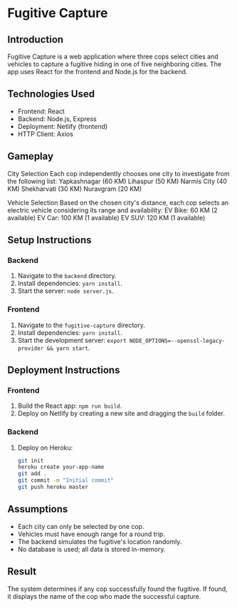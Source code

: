 # Fugitive Capture

## Introduction
Fugitive Capture is a web application where three cops select cities and vehicles to capture a fugitive hiding in one of five neighboring cities. The app uses React for the frontend and Node.js for the backend.

## Technologies Used
- Frontend: React
- Backend: Node.js, Express
- Deployment: Netlify (frontend)
- HTTP Client: Axios

## Gameplay
City Selection
Each cop independently chooses one city to investigate from the following list:
Yapkashnagar (60 KM)
Lihaspur (50 KM)
Narmis City (40 KM)
Shekharvati (30 KM)
Nuravgram (20 KM)

Vehicle Selection
Based on the chosen city's distance, each cop selects an electric vehicle considering its range and availability:
EV Bike: 60 KM (2 available)
EV Car: 100 KM (1 available)
EV SUV: 120 KM (1 available)

## Setup Instructions

### Backend
1. Navigate to the `backend` directory.
2. Install dependencies: `yarn install`.
3. Start the server: `node server.js`.

### Frontend
1. Navigate to the `fugitive-capture` directory.
2. Install dependencies: `yarn install`.
3. Start the development server: `export NODE_OPTIONS=--openssl-legacy-provider && yarn start`.

## Deployment Instructions

### Frontend
1. Build the React app: `npm run build`.
2. Deploy on Netlify by creating a new site and dragging the `build` folder.

### Backend
1. Deploy on Heroku:
    ```bash
    git init
    heroku create your-app-name
    git add .
    git commit -m "Initial commit"
    git push heroku master
    ```

## Assumptions
- Each city can only be selected by one cop.
- Vehicles must have enough range for a round trip.
- The backend simulates the fugitive's location randomly.
- No database is used; all data is stored in-memory.

## Result
The system determines if any cop successfully found the fugitive. If found, it displays the name of the cop who made the successful capture.
